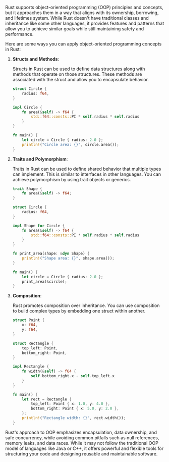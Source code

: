 Rust supports object-oriented programming (OOP) principles and concepts, but it approaches them in a way that aligns with its ownership, borrowing, and lifetimes system. While Rust doesn't have traditional classes and inheritance like some other languages, it provides features and patterns that allow you to achieve similar goals while still maintaining safety and performance.

Here are some ways you can apply object-oriented programming concepts in Rust:

1. **Structs and Methods**:

   Structs in Rust can be used to define data structures along with methods that operate on those structures. These methods are associated with the struct and allow you to encapsulate behavior.

   ```rust
   struct Circle {
       radius: f64,
   }

   impl Circle {
       fn area(&self) -> f64 {
           std::f64::consts::PI * self.radius * self.radius
       }
   }

   fn main() {
       let circle = Circle { radius: 2.0 };
       println!("Circle area: {}", circle.area());
   }
   ```

2. **Traits and Polymorphism**:

   Traits in Rust can be used to define shared behavior that multiple types can implement. This is similar to interfaces in other languages. You can achieve polymorphism by using trait objects or generics.

   ```rust
   trait Shape {
       fn area(&self) -> f64;
   }

   struct Circle {
       radius: f64,
   }

   impl Shape for Circle {
       fn area(&self) -> f64 {
           std::f64::consts::PI * self.radius * self.radius
       }
   }

   fn print_area(shape: &dyn Shape) {
       println!("Shape area: {}", shape.area());
   }

   fn main() {
       let circle = Circle { radius: 2.0 };
       print_area(&circle);
   }
   ```

3. **Composition**:

   Rust promotes composition over inheritance. You can use composition to build complex types by embedding one struct within another.

   ```rust
   struct Point {
       x: f64,
       y: f64,
   }

   struct Rectangle {
       top_left: Point,
       bottom_right: Point,
   }

   impl Rectangle {
       fn width(&self) -> f64 {
           self.bottom_right.x - self.top_left.x
       }
   }

   fn main() {
       let rect = Rectangle {
           top_left: Point { x: 1.0, y: 4.0 },
           bottom_right: Point { x: 5.0, y: 2.0 },
       };
       println!("Rectangle width: {}", rect.width());
   }
   ```

Rust's approach to OOP emphasizes encapsulation, data ownership, and safe concurrency, while avoiding common pitfalls such as null references, memory leaks, and data races. While it may not follow the traditional OOP model of languages like Java or C++, it offers powerful and flexible tools for structuring your code and designing reusable and maintainable software.
